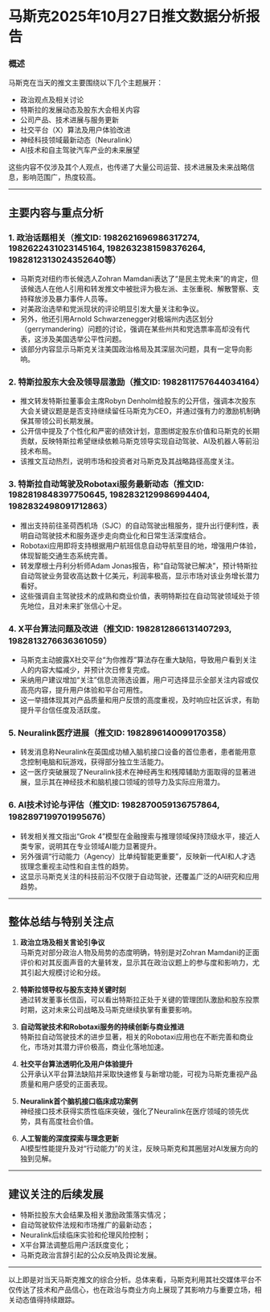 # 马斯克2025年10月27日推文数据分析报告

### 概述
马斯克在当天的推文主要围绕以下几个主题展开：
- 政治观点及相关讨论
- 特斯拉的发展动态及股东大会相关内容
- 公司产品、技术进展与服务更新
- 社交平台（X）算法及用户体验改进
- 神经科技领域最新动态（Neuralink）
- AI技术和自主驾驶汽车产业的未来展望

这些内容不仅涉及其个人观点，也传递了大量公司运营、技术进展及未来战略信息，影响范围广，热度较高。

---

## 主要内容与重点分析

### 1. 政治话题相关（推文ID: 1982621696986317274, 1982622431023145164, 1982632381598376264, 1982812313024352640等）
- 马斯克对纽约市长候选人Zohran Mamdani表达了“是民主党未来”的肯定，但该候选人在他人引用和转发推文中被批评为极左派、主张重税、解散警察、支持释放涉及暴力事件人员等。
- 对美政治选举和党派现状的评论明显引发大量关注和争议。
- 另外，他还引用Arnold Schwarzenegger对极端州内选区划分（gerrymandering）问题的讨论，强调在某些州共和党选票率高却没有代表，这涉及美国选举公平性问题。
- 该部分内容显示马斯克关注美国政治格局及其深层次问题，具有一定导向影响。

### 2. 特斯拉股东大会及领导层激励（推文ID: 1982811757644034164）
- 推文转发特斯拉董事会主席Robyn Denholm给股东的公开信，强调本次股东大会关键议题是是否支持继续留任马斯克为CEO，并通过强有力的激励机制确保其带领公司长期发展。
- 公开信中提及了个性化和严密的绩效计划，意图绑定股东价值和马斯克的长期贡献，反映特斯拉希望继续依赖马斯克领导实现自动驾驶、AI及机器人等前沿技术布局。
- 该推文互动热烈，说明市场和投资者对马斯克及其战略路径高度关注。

### 3. 特斯拉自动驾驶及Robotaxi服务最新动态（推文ID: 1982819848397750645, 1982832129986994404, 1982832498091712863）
- 推出支持前往圣荷西机场（SJC）的自动驾驶出租服务，提升出行便利性，表明自动驾驶技术和服务逐步走向商业化和日常生活深度结合。
- Robotaxi应用即将支持根据用户航班信息自动导航至目的地，增强用户体验，体现智能交通生态系统完善。
- 转发摩根士丹利分析师Adam Jonas报告，称“自动驾驶已解决”，预计特斯拉自动驾驶业务营收高达数十亿美元，利润率极高，显示市场对该业务增长潜力看好。
- 这些强调自主驾驶技术的成熟和商业价值，表明特斯拉在自动驾驶领域处于领先地位，且对未来扩张信心十足。

### 4. X平台算法问题及改进（推文ID: 1982812866131407293, 1982813276636361059）
- 马斯克主动披露X社交平台“为你推荐”算法存在重大缺陷，导致用户看到关注人的内容大幅减少，并预计次日修复完成。
- 采纳用户建议增加“关注”信息流筛选设置，用户可选择显示全部关注内容或仅高亮内容，提升用户体验和平台可用性。
- 这一举措体现其对产品质量和用户反馈的高度重视，及时响应社区诉求，有助提升平台信任度及活跃度。

### 5. Neuralink医疗进展（推文ID: 1982896140099170358）
- 转发消息称Neuralink在英国成功植入脑机接口设备的首位患者，患者能用意念控制电脑和玩游戏，获得部分独立生活能力。
- 这一医疗突破展现了Neuralink技术在神经再生和残障辅助方面取得的显著进展，显示其在神经技术和脑机接口领域的领导力及实际应用潜力。

### 6. AI技术讨论与评估（推文ID: 1982870059136757864, 1982897199701995676）
- 转发相关推文指出“Grok 4”模型在金融搜索与推理领域保持顶级水平，接近人类专家，说明其在专业领域AI能力显著提升。
- 另外强调“行动能力（Agency）比单纯智能更重要”，反映新一代AI和人才选拔理念重视主动性和自主性的趋势。
- 这显示马斯克关注的科技前沿不仅限于自动驾驶，还覆盖广泛的AI研究和应用趋势。

---

## 整体总结与特别关注点

1. **政治立场及相关言论引争议**  
   马斯克对部分政治人物及局势的态度明确，特别是对Zohran Mamdani的正面评价和对其反面声音的大量转发，显示其在政治议题上的参与度和影响力，尤其引起大规模讨论和分歧。

2. **特斯拉领导权与股东支持关键时刻**  
   通过转发董事长信函，可以看出特斯拉正处于关键的管理团队激励和股东投票时期，这对未来公司战略及马斯克继续执掌有重要影响。

3. **自动驾驶技术和Robotaxi服务的持续创新与商业推进**  
   特斯拉自动驾驶技术的进步显著，相关的Robotaxi应用也在不断完善和商业化，市场对其潜力评价极高，商业化落地加速。

4. **社交平台算法透明化及用户体验提升**  
   公开承认X平台算法缺陷并采取快速修复与新增功能，可视为马斯克重视产品质量和用户感受的正面表现。

5. **Neuralink首个脑机接口临床成功案例**  
   神经接口技术获得实质性临床突破，强化了Neuralink在医疗领域的领先优势，具有高度社会价值。

6. **人工智能的深度探索与理念更新**  
   AI模型性能提升及对“行动能力”的关注，反映马斯克和其圈层对AI发展方向的独到见解。

---

## 建议关注的后续发展
- 特斯拉股东大会结果及相关激励政策落实情况；
- 自动驾驶软件法规和市场推广的最新动态；
- Neuralink后续临床实验和伦理风险控制；
- X平台算法调整后用户活跃度变化；
- 马斯克政治言辞引起的公众反响及舆论发展。

---

以上即是对当天马斯克推文的综合分析。总体来看，马斯克利用其社交媒体平台不仅传达了技术和产品信心，也在政治与商业方向上展现了其影响力与重要立场，相关动态值得持续跟踪。